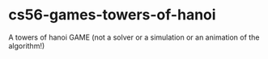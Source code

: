 cs56-games-towers-of-hanoi
==========================

A towers of hanoi GAME (not a solver or a simulation or an animation of the algorithm!)
